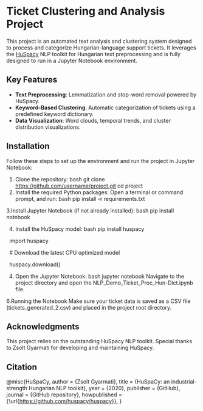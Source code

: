 # Ticket Clustering and Analysis Project

This project is an automated text analysis and clustering system designed to process and categorize Hungarian-language support tickets.
It leverages the [HuSpacy](https://github.com/huspacy/huspacy) NLP toolkit for Hungarian text preprocessing and is fully designed to run in a Jupyter Notebook environment.

## Key Features

* **Text Preprocessing**: Lemmatization and stop-word removal powered by HuSpacy.
* **Keyword-Based Clustering**: Automatic categorization of tickets using a predefined keyword dictionary.
* **Data Visualization**: Word clouds, temporal trends, and cluster distribution visualizations.

## Installation

Follow these steps to set up the environment and run the project in Jupyter Notebook:

1. Clone the repository:
   bash
   git clone https://github.com/username/project.git
   cd project
2. Install the required Python packages: Open a terminal or command prompt, and run:
   bash
   pip install -r requirements.txt

3.Install Jupyter Notebook (if not already installed):
bash
pip install notebook

4. Install the HuSpacy model:
   bash
   pip install huspacy

&nbsp;  import huspacy

&nbsp;  # Download the latest CPU optimized model

&nbsp;  huspacy.download()

4. Open the Jupyter Notebook:
   bash
   jupyter notebook
   Navigate to the project directory and open the NLP\_Demo\_Ticket\_Proc\_Hun-Dict.ipynb file.



6.Running the Notebook
Make sure your ticket data is saved as a CSV file (tickets\_generated\_2.csv) and placed in the project root directory.



## Acknowledgments

This project relies on the outstanding HuSpacy NLP toolkit. Special thanks to Zsolt Gyarmati for developing and maintaining HuSpacy.



## Citation

@misc{HuSpaCy,
author = {Zsolt Gyarmati},
title = {HuSpaCy: an industrial-strength Hungarian NLP toolkit},
year = {2020},
publisher = {GitHub},
journal = {GitHub repository},
howpublished = {\\url{https://github.com/huspacy/huspacy}},
}

